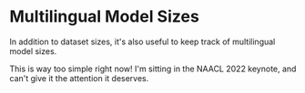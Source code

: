 # Multilingual Model Sizes

In addition to dataset sizes, it's also useful to keep track of multilingual model sizes. 

This is way too simple right now! I'm sitting in the NAACL 2022 keynote, and can't give it the attention it deserves.

